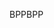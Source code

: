 <span data-ttu-id="54856-101">BPP</span><span class="sxs-lookup"><span data-stu-id="54856-101">BPP</span></span>